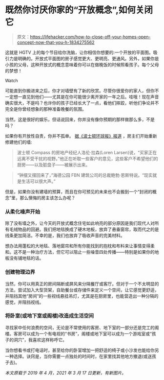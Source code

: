# 既然你讨厌你家的“开放概念”,如何关闭它

> 原文：<https://lifehacker.com/how-to-close-off-your-homes-open-concept-now-that-you-h-1834275562>

这就是 HGTV 上的每个节目给你洗脑，让你相信你想要的:一个开放的平面图。吸引力是明确的。开放式平面图的房子感觉更大、更明亮、更通风。另外，如果你是小孩的父母，这种开放式的概念意味着你可以在做晚饭的时候照看孩子。每个父母的梦想！

Watch

可能直到你搬进来之后，你才对墙壁有了新的欣赏。尽管你很爱你的家人，但你不一定想一直见到他们——尤其是在你可能很少离开家的一年之后。哇哦！现在声音确实很大，不是吗？也许你的孩子已经长大了一点，看他们摔跤，听他们争论并不完全是你曾经想象的那种准备晚餐的氛围。

当然，这是很好的娱乐，但话说回来，你并没有像你预期的那样做那么多，不是吗？

如果你有开放性自责，你并不孤单。 [据《波士顿环球报》报道](https://www2.bostonglobe.com/metro/2019/03/06/miss-walls-cry-for-help-from-woman-living-home-with-open-floor-plan/qLl9QX8REvsQ5gKmaeCvFL/story.html) ，房主们开始重新修建他们的墙:

> 波士顿 Compass 的房地产经纪人洛伦·拉森(Loren Larsen)说，“买家正在远离不受干扰的视野。”他正在听取一些客户的意见，这些客户不希望他们的厨房——以及脏盘子——被展示出来。

> “钟摆又摆回来了，”海德公园 FBN 建筑公司的总裁鲍勃·恩斯特说。“现实就是生活可以很大声。”

但是，如果你没有建墙的预算，而且在你可预见的未来也不会搬到一个“封闭的概念”里，那么懊悔的房主该怎么办呢？

### **从柔化噪声开始**

除了没有墙之外，让今天的开放式概念住宅如此响亮的部分原因是我们现代人对所有毛绒物品的回避。我们把地毯换成了硬木地板，放弃了悬垂窗帘，取而代之的是线条更加简洁。不幸的是，我们也放弃了吸收声音的完美材料。

想办法用蓬松的大地毯、落地窗帘和所有你能找到的抱枕和布料来让事情变得柔和。这不是一种治疗方法，但它可以阻止一些噪音四处传播——特别是如果你的地板没有铺地毯的话。

### **创建物理边界**

当然，你可以用真正的房间隔断或屏风来分隔餐厅或客厅。但对于一个不太明显的方法，尝试加入大型货架，自助餐台或存储件来定义一个空间，让它感觉更舒适，并阻挡其他“房间”的一些视线悬挂吊灯，尤其是在厨房里，也能营造出一种分隔的感觉，并阻挡视线。

### 将卧室(或地下室或阁楼)改造成生活空间

寻找家中任何浪费的空间，无论是不常使用的客房、地下室的一部分还是完工的阁楼。客房可以成为一个有电视的“书房”，阁楼或地下室可以成为一个游戏室或“孩子的洞穴”，我喜欢这样称呼它。

当你想看书或打电话时，甚至给你的卧室增加一把舒适的椅子或小沙发也能给你另一种选择。诀窍是，当你需要一点独处的时间时，在家里找其他地方撤退(或送孩子去)。

*本文原载于 2019 年 4 月，2021 年 3 月 17 日更新，有新图片。*